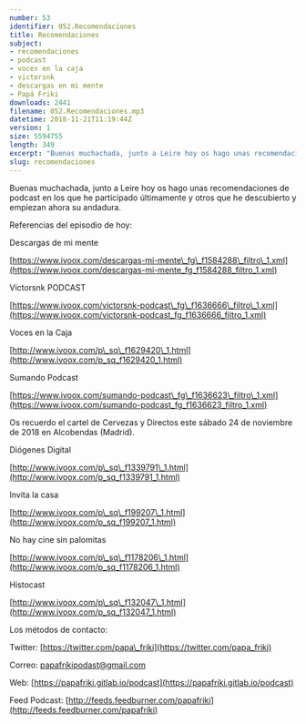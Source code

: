 ```yaml
---
number: 53
identifier: 052.Recomendaciones
title: Recomendaciones
subject:
- recomendaciones
- podcast
- voces en la caja
- victorsnk
- descargas en mi mente
- Papá Friki
downloads: 2441
filename: 052.Recomendaciones.mp3
datetime: 2018-11-21T11:19:44Z
version: 1
size: 5594755
length: 349
excerpt: "Buenas muchachada, junto a Leire hoy os hago unas recomendaciones de podcast en los que he participado últimamente y otros que he descubierto y empiezan ahora su andadura.\n\nReferencias del episodio de hoy:  \n\nDescargas de mi mente\n\n[https://www.ivoox.com/descargas-mi-mente\\_fg\\_f1584288\\_filtro\\_1.xml](https://www.ivoox.com/descargas-mi-mente_fg_f1584288_filtro_1.xml)  \n\nVictorsnk PODCAST  \n\n[https://www.ivoox.com/victorsnk-podcast\\_fg\\_f1636666\\_filtro\\_1.xml](https://www.ivoox.com/victorsnk-podcast_fg_f1636666_filtro_1.xml)\n\nVoces en la Caja  \n\n[http://www.ivoox.com/p\\_sq\\_f1629420\\_1.html](http://www.ivoox.com/p_sq_f1629420_1.html)  \n\nSumando Podcast  \n\n[https://www.ivoox.com/sumando-podcast\\_fg\\_f1636623\\_filtro\\_1.xml](https://www.ivoox.com/sumando-podcast_fg_f163662"
slug: recomendaciones
---
```

Buenas muchachada, junto a Leire hoy os hago unas recomendaciones de podcast en los que he participado últimamente y otros que he descubierto y empiezan ahora su andadura.

Referencias del episodio de hoy:

Descargas de mi mente

[https://www.ivoox.com/descargas-mi-mente\_fg\_f1584288\_filtro\_1.xml](https://www.ivoox.com/descargas-mi-mente_fg_f1584288_filtro_1.xml)

Victorsnk PODCAST

[https://www.ivoox.com/victorsnk-podcast\_fg\_f1636666\_filtro\_1.xml](https://www.ivoox.com/victorsnk-podcast_fg_f1636666_filtro_1.xml)

Voces en la Caja

[http://www.ivoox.com/p\_sq\_f1629420\_1.html](http://www.ivoox.com/p_sq_f1629420_1.html)

Sumando Podcast

[https://www.ivoox.com/sumando-podcast\_fg\_f1636623\_filtro\_1.xml](https://www.ivoox.com/sumando-podcast_fg_f1636623_filtro_1.xml)

Os recuerdo el cartel de Cervezas y Directos este sábado 24 de noviembre de 2018 en Alcobendas (Madrid).

Diógenes Digital

[http://www.ivoox.com/p\_sq\_f1339791\_1.html](http://www.ivoox.com/p_sq_f1339791_1.html)

Invita la casa

[http://www.ivoox.com/p\_sq\_f199207\_1.html](http://www.ivoox.com/p_sq_f199207_1.html)

No hay cine sin palomitas

[http://www.ivoox.com/p\_sq\_f1178206\_1.html](http://www.ivoox.com/p_sq_f1178206_1.html)

Histocast

[http://www.ivoox.com/p\_sq\_f132047\_1.html](http://www.ivoox.com/p_sq_f132047_1.html)

Los métodos de contacto:

Twitter: [https://twitter.com/papa\_friki](https://twitter.com/papa_friki)

Correo: [papafrikipodast@gmail.com](https://archive.org/details/papafrikipodast@gmail.com)

Web: [https://papafriki.gitlab.io/podcast](https://papafriki.gitlab.io/podcast)

Feed Podcast: [http://feeds.feedburner.com/papafriki](http://feeds.feedburner.com/papafriki)